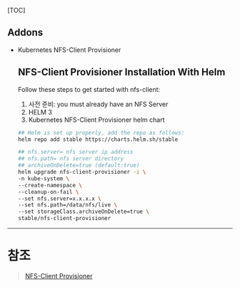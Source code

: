 [TOC]

## Addons
 * Kubernetes NFS-Client Provisioner

    ## NFS-Client Provisioner Installation With Helm

    Follow these steps to get started with nfs-client:
    1. 사전 준비: you must already have an NFS Server
    2. HELM 3
    3. Kubernetes NFS-Client Provisioner helm chart
   

    ```sh
    ## Helm is set up properly, add the repo as follows:
    helm repo add stable https://charts.helm.sh/stable
 
    ## nfs.server= nfs server ip address
    ## nfs.path= nfs server directory
    ## archiveOnDelete=true (default:true) 
    helm upgrade nfs-client-provisioner -i \
    -n kube-system \
    --create-namespace \
    --cleanup-on-fail \
    --set nfs.server=x.x.x.x \
    --set nfs.path=/data/nfs/live \
    --set storageClass.archiveOnDelete=true \
    stable/nfs-client-provisioner
    ```

----
# 참조
> [NFS-Client Provisioner](https://kubernetes.io/docs/concepts/scheduling-eviction/node-pressure-eviction/)  